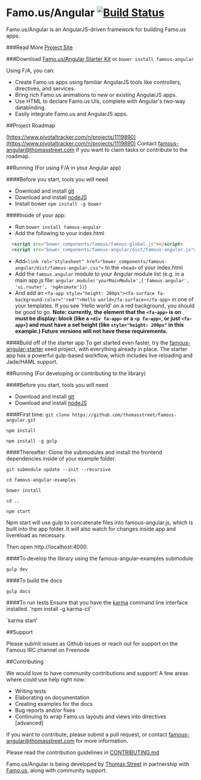 # Famo.us/Angular [![Build Status](https://travis-ci.org/Famous/famous-angular.svg?branch=master)](https://travis-ci.org/Famous/famous-angular)

Famo.us/Angular is an AngularJS-driven framework for building Famo.us apps.

###Read More
[Project Site](https://famo.us/angular)

###Download
[Famo.us/Angular Starter Kit](http://code.famo.us/famous-angular/latest/famous-angular-starter-kit.zip?src=github-readme)
  or
`bower install famous-angular`


Using F/A, you can:
* Create Famo.us apps using familiar AngularJS tools like controllers, directives, and services.
* Bring rich Famo.us animations to new or existing AngularJS apps.
* Use HTML to declare Famo.us UIs, complete with Angular's two-way databinding.
* Easily integrate Famo.us and AngularJS apps.


##Project Roadmap

[https://www.pivotaltracker.com/n/projects/1119890](https://www.pivotaltracker.com/n/projects/1119890)
Contact [famous-angular@thomasstreet.com](mailto:famous-angular@thomasstreet.com) if you want to claim tasks or contribute to the roadmap.


##Running (For using F/A in your Angular app)

####Before you start, tools you will need
* Download and install [git](http://git-scm.com/downloads)
* Download and install [nodeJS](http://nodejs.org/download/)
* Install bower `npm install -g bower`

####Inside of your app:
* Run `bower install famous-angular`
* Add the following to your index.html
```html
  <script src="bower_components/famous/famous-global.js"></script>
  <script src="bower_components/famous-angular/dist/famous-angular.js"></script>
```
* Add`<link rel="stylesheet" href="bower_components/famous-angular/dist/famous-angular.css">` to the `<head>` of your index.html
* Add the `famous.angular` module to your Angular module list (e.g. in a main app.js file: `angular.module('yourMainModule',['famous.angular', 'ui.router', 'ngAnimate'])`)
* And add an `<fa-app style="height: 200px"><fa-surface fa-background-color="'red'">Hello world</fa-surface></fa-app>` in one of your templates.  If you see 'Hello world' on a red background, you should be good to go.
**Note: currently, the element that the `<fa-app>` is on must be display: block (like a `<div fa-app>` or a `<p fa-app>`, or just `<fa-app>`) and must have a set height (like `style="height: 200px"` in this example.)  Future versions will not have these requirements.**


####Build off of the starter app
To get started even faster, try the [famous-angular-starter](https://github.com/thomasstreet/famous-angular-starter) seed project, with everything already in place.  The starter app has a powerful gulp-based workflow, which includes live reloading and Jade/HAML support.




##Running (For developing or contributing to the library)

####Before you start, tools you will need
* Download and install [git](http://git-scm.com/downloads)
* Download and install [nodeJS](http://nodejs.org/download/)

####First time:
`git clone https://github.com/thomasstreet/famous-angular.git`

`npm install`

`npm install -g gulp`


####Thereafter:
Clone the submodules and install the frontend dependencies inside of your example folder.

`git submodule update --init --recursive`

`cd famous-angular-examples`

`bower install`

`cd ..`

`npm start`

Npm start will use gulp to concatenate files into famous-angular.js, which is built into the app folder. It will also watch for changes inside app and livereload as necessary.

Then open http://localhost:4000.

####To develop the library using the famous-angular-examples submodule

`gulp dev`

####To build the docs

`gulp docs`

####To run tests
Ensure that you have the [karma](http://karma-runner.github.io/0.12/intro/installation.html) command line interface installed.
'npm install -g karma-cli'

`karma start'


##Support

Please submit issues as Github issues or reach out for support on the Famous IRC channel on Freenode


##Contributing

We would love to have community contributions and support!  A few areas where could use help right now:

* Writing tests
* Elaborating on documentation
* Creating examples for the docs
* Bug reports and/or fixes
* Continuing to wrap Famo.us layouts and views into directives [advanced]

If you want to contribute, please submit a pull request, or contact famous-angular@thomasstreet.com for more information.

Please read the contribution guidelines in [CONTRIBUTING.md](https://github.com/Famous/famous-angular/blob/master/CONTRIBUTING.md)

Famo.us/Angular is being developed by [Thomas Street](http://thomasstreet.com) in partnership with [Famo.us](https://famo.us), along with community support.
